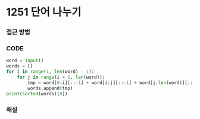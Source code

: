 # 1251 단어 나누기



### 접근 방법



### CODE

```python
word = input()
words = []
for i in range(1, len(word) - 1):
    for j in range(i + 1, len(word)):
        tmp = word[0:i][::-1] + word[i:j][::-1] + word[j:len(word)][::-1]
        words.append(tmp)
print(sorted(words)[0])
```



### 해설

